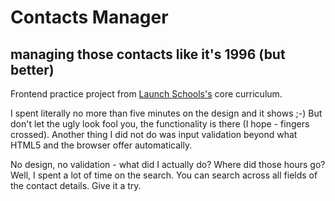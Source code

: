 # Contacts Manager
## managing those contacts like it's 1996 (but better)

Frontend practice project from [Launch Schools's](https://launchschool.com) core curriculum. 

I spent literally no more than five minutes on the design and it shows ;-) But don't let the ugly look fool you, the functionality is there (I hope - fingers crossed). Another thing I did not do was input validation beyond what HTML5 and the browser offer automatically.

No design, no validation - what did I actually do? Where did those hours go? Well, I spent a lot of time on the search. You can search across all fields of the contact details. Give it a try.
